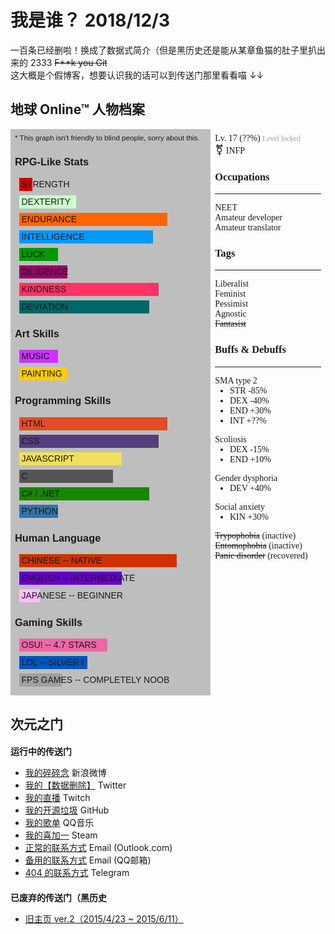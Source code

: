 <h1>
    我是谁？
    <date>2018/12/3</date>
</h1>

一百条已经删啦！换成了数据式简介<span class="hard-to-see">（但是黑历史还是能从某章鱼猫的肚子里扒出来的 2333 <del>F**k you Git</del></span>  
这大概是个假博客，想要认识我的话可以到传送门那里看看喵 ↓↓

<h2>地球 Online™ 人物档案</h2>
<style>
    #earthol {
        margin-top: 0.5em;
        display: flex;
        flex-flow: row wrap;
    }
    #character {
        margin: 0.5em;
        flex-grow: 2;
        font-family: "Finger Paint", "Jokerman", fantasy;
    }
    #character ul {
        margin-top: 0;
    }
    #rpg-stats {
        background-color: rgba(0, 0, 0, 0.25);
        padding: 0.5em;
        flex-grow: 1;
        min-width: 15rem;
        font-family: "Finger Paint", "Comic Sans MS", sans-serif;
        user-select: none;
        white-space: nowrap;
    }
    #rpg-stats>*:first-child {
        margin-top: 0;
    }
    .rpg-stat {
        font-weight: 500;
        text-transform: uppercase;
        position: relative;
        margin: 0.5em;
    }
    .prog {
        height: 1.5em;
        line-height: 1.5em;
        padding-left: 0.25em;
    }
</style>
<div id="earthol">
    <div id="rpg-stats">
        <small>* This graph isn't friendly to blind people, sorry about this.</small>
        <h3>RPG-Like Stats</h3>
        <div class="rpg-stat">
            <div class="prog" style="width: 6%; background-color: #C00;">Strength</div>
        </div>
        <div class="rpg-stat">
            <div class="prog" style="width: 30%; background-color: #CFC;">Dexterity</div>
        </div>
        <div class="rpg-stat">
            <div class="prog" style="width: 80%; background-color: #F60;">Endurance</div>
        </div>
        <div class="rpg-stat">
            <div class="prog" style="width: 72%; background-color: #09F;">Intelligence</div>
        </div>
        <div class="rpg-stat">
            <div class="prog" style="width: 20%; background-color: #090;">Luck</div>
        </div>
        <div class="rpg-stat">
            <div class="prog" style="width: 25%; background-color: #906;">Diligence</div>
        </div>
        <div class="rpg-stat">
            <div class="prog" style="width: 75%; background-color: #F36;">Kindness</div>
        </div>
        <div class="rpg-stat">
            <div class="prog" style="width: 70%; background-color: #066;">Deviation</div>
        </div>
        <h3>Art Skills</h3>
        <div class="rpg-stat">
            <div class="prog" style="width: 20%; background-color: #C3F;">Music</div>
        </div>
        <div class="rpg-stat">
            <div class="prog" style="width: 25%; background-color: #FC0;">Painting</div>
        </div>
        <h3>Programming Skills</h3>
        <div class="rpg-stat">
            <div class="prog" style="width: 80%; background-color: #E34C26;">HTML</div>
        </div>
        <div class="rpg-stat">
            <div class="prog" style="width: 75%; background-color: #563D7C;">CSS</div>
        </div>
        <div class="rpg-stat">
            <div class="prog" style="width: 55%; background-color: #F1E05A;">JavaScript</div>
        </div>
        <div class="rpg-stat">
            <div class="prog" style="width: 50%; background-color: #555555;">C</div>
        </div>
        <div class="rpg-stat">
            <div class="prog" style="width: 70%; background-color: #178600;">C# / .NET</div>
        </div>
        <div class="rpg-stat">
            <div class="prog" style="width: 20%; background-color: #3572A5;">Python</div>
        </div>
        <h3>Human Language</h3>
        <div class="rpg-stat">
            <div class="prog" style="width: 85%; background-color: #CC3300;">Chinese -- Native</div>
        </div>
        <div class="rpg-stat">
            <div class="prog" style="width: 55%; background-color: #6600CC;">English -- Intermediate</div>
        </div>
        <div class="rpg-stat">
            <div class="prog" style="width: 10%; background-color: #FFBFFF;">Japanese -- Beginner</div>
        </div>
        <h3>Gaming Skills</h3>
        <div class="rpg-stat">
            <div class="prog" style="width: 47%; background-color: #EE66AA;">osu! -- 4.7 Stars</div>
        </div>
        <div class="rpg-stat">
            <div class="prog" style="width: 36%; background-color: #0055BB;">LoL -- Silver I</div>
        </div>
        <div class="rpg-stat">
            <div class="prog" style="width: 22%; background-color: #A0A0A0;">FPS games -- completely noob</div>
        </div>
    </div>
    <div id="character">
        <div>Lv. 17 (<span id="exp">??</span>%) <span style="font-size: smaller; opacity: 0.4;">Level locked</span></div>
        <script> $("#exp").textContent = ((new Date() - 1468339200000) / 315360000).toFixed(0); </script>
        <div><span style="font-size: larger;">⚧</span> INFP</div>
        <h3>Occupations</h3>
        <hr>
        <div>NEET</div>
        <div>Amateur developer</div>
        <div>Amateur translator</div>
        <h3>Tags</h3>
        <hr>
        <div>Liberalist</div>
        <div>Feminist</div>
        <div>Pessimist</div>
        <div>Agnostic</div>
        <div><del>Fantasist</del></div>
        <span class="comment">
        <!-- <div>Masochist / Submissive</div> -->
        </span>
        <h3>Buffs & Debuffs</h3>
        <hr>
        <div>
            SMA type 2
            <ul>
                <li>STR -85%</li>
                <li>DEX -40%</li>
                <li>END +30%</li>
                <li>INT +??%</li>
            </ul>
        </div>
        <div>
            Scoliosis
            <ul>
                <li>DEX -15%</li>
                <li>END +10%</li>
            </ul>
        </div>
        <div>
            Gender dysphoria
            <ul>
                <li>DEV +40%</li>
            </ul>
        </div>
        <div>
            Social anxiety
            <ul>
                <li>KIN +30%</li>
            </ul>
        </div>
        <div><del>Trypophobia</del> (inactive)</div>
        <div><del>Entomophobia</del> (inactive)</div>
        <div><del>Panic disorder</del> (recovered)</div>
    </div>
</div>

<h2>次元之门</h2>
<p>
    <h3 style="font-size: 100%;">运行中的传送门</h3>
    <ul>
        <li>
            <a href="https://weibo.com/Dwscdv3" target="_blank">我的碎碎念</a>
            <span class="service">新浪微博</span>
        </li>
        <li>
            <a href="https://twitter.com/Dwscdv3" target="_blank">我的【数据删除】</a>
            <span class="service">Twitter</span>
        </li>
        <li>
            <a href="https://www.twitch.tv/dwscdv3" target="_blank">我的直播</a>
            <span class="service">Twitch</span>
        </li>
        <li>
            <a href="https://github.com/Dwscdv3" target="_blank">我的开源垃圾</a>
            <span class="service">GitHub</span>
        </li>
        <li>
            <a href="https://y.qq.com/portal/profile.html?uin=893309102" target="_blank">我的歌单</a>
            <span class="service">QQ音乐</span>
        </li>
        <li>
            <a href="https://steamcommunity.com/id/dwscdv3" target="_blank">我的喜加一</a>
            <span class="service">Steam</span>
        </li>
        <li>
            <a href="mailto:dwscdv3@hotmail.com" target="_blank">正常的联系方式</a>
            <span class="service">Email (Outlook.com)</span>
        </li>
        <li>
            <a href="mailto:dwscdv3@qq.com" target="_blank">备用的联系方式</a>
            <span class="service">Email (QQ邮箱)</span>
        </li>
        <li>
            <a href="https://t.me/Dwscdv3" target="_blank">404 的联系方式</a>
            <span class="service">Telegram</span>
        </li>
    </ul>
</p>
<p>
    <h3 style="font-size: 100%;">已废弃的传送门<span class="hard-to-see">（黑历史</span></h3>
    <ul>
        <!--<li><a href="https://dwscdv3.com/1st-Homepage/" target="_blank">旧主页 ver.1（2013/11/6 ~ 2014/3/5）</a></li>-->
        <li><a href="https://dwscdv3.com/Anonymous-Forum/" target="_blank">旧主页 ver.2（2015/4/23 ~ 2015/6/11）</a></li>
        <span class="comment">
        <!--<li><a href="https://zh.moegirl.org/User:Dwscdv3" target="_blank">萌娘百科用户页 (2014/12/24)</a></li>-->
        <!--<li><a href="http://tieba.baidu.com/home/main?un=_Dwscdv3_" target="_blank">中二那年</a><span class="service">百度贴吧</span></li>-->
        <!--<li>
            31813668
            <a href="http://mole.61.com/"><span class="service">摩尔庄园</span></a>
        </li>-->
        </span>
    </ul>
</p>
